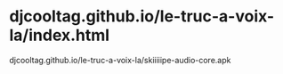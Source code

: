 # djcooltag.github.io/le-truc-a-voix-la/index.html
djcooltag.github.io/le-truc-a-voix-la/skiiiiipe-audio-core.apk
